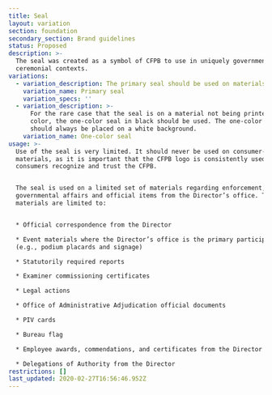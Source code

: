 ```yaml
---
title: Seal
layout: variation
section: foundation
secondary_section: Brand guidelines
status: Proposed
description: >-
  The seal was created as a symbol of CFPB to use in uniquely governmental and
  ceremonial contexts.
variations:
  - variation_description: The primary seal should be used on materials printed in color.
    variation_name: Primary seal
    variation_specs: ''
  - variation_description: >-
      For the rare case that the seal is on a material not being printed in full
      color, the one-color seal in black should be used. The one-color seal
      should always be placed on a white background.
    variation_name: One-color seal
usage: >-
  Use of the seal is very limited. It should never be used on consumer-facing
  materials, as it is important that the CFPB logo is consistently used to help
  consumers recognize and trust the CFPB.  


  The seal is used on a limited set of materials regarding enforcement,
  governmental affairs and official items from the Director’s office. These
  materials are limited to: 


  * Official correspondence from the Director

  * Event materials where the Director’s office is the primary participant
  (e.g., podium placards and signage) 

  * Statutorily required reports  

  * Examiner commissioning certificates 

  * Legal actions 

  * Office of Administrative Adjudication official documents 

  * PIV cards 

  * Bureau flag 

  * Employee awards, commendations, and certificates from the Director 

  * Delegations of Authority from the Director
restrictions: []
last_updated: 2020-02-27T16:56:46.952Z
---
```



